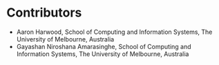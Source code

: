 
# Contributors

- Aaron Harwood, School of Computing and Information Systems, The University of Melbourne, Australia
- Gayashan Niroshana Amarasinghe, School of Computing and Information Systems, The University of Melbourne, Australia